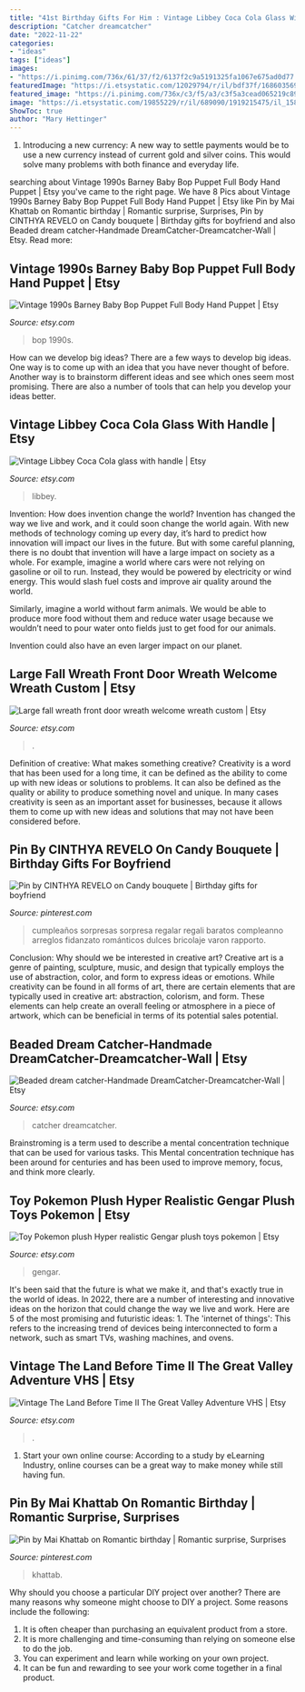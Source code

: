 ```yaml
---
title: "41st Birthday Gifts For Him : Vintage Libbey Coca Cola Glass With Handle"
description: "Catcher dreamcatcher"
date: "2022-11-22"
categories:
- "ideas"
tags: ["ideas"]
images:
- "https://i.pinimg.com/736x/61/37/f2/6137f2c9a5191325fa1067e675ad0d77.jpg"
featuredImage: "https://i.etsystatic.com/12029794/r/il/bdf37f/1686035691/il_1588xN.1686035691_89fv.jpg"
featured_image: "https://i.pinimg.com/736x/c3/f5/a3/c3f5a3cead065219c899b49364153579.jpg"
image: "https://i.etsystatic.com/19855229/r/il/689090/1919215475/il_1588xN.1919215475_n3fw.jpg"
ShowToc: true
author: "Mary Hettinger"
---
```



1. Introducing a new currency: A new way to settle payments would be to use a new currency instead of current gold and silver coins. This would solve many problems with both finance and everyday life.

	

		
searching about Vintage 1990s Barney Baby Bop Puppet Full Body Hand Puppet | Etsy you've came to the right page. We have 8 Pics about Vintage 1990s Barney Baby Bop Puppet Full Body Hand Puppet | Etsy like Pin by Mai Khattab on Romantic birthday | Romantic surprise, Surprises, Pin by CINTHYA REVELO on Candy bouquete | Birthday gifts for boyfriend and also Beaded dream catcher-Handmade DreamCatcher-Dreamcatcher-Wall | Etsy. Read more:
		
    
## Vintage 1990s Barney Baby Bop Puppet Full Body Hand Puppet | Etsy

<img loading=lazy src="https://i.etsystatic.com/9367134/r/il/4d2f1a/3092817049/il_fullxfull.3092817049_itex.jpg" onerror="this.onerror=null;this.src='https://tse4.mm.bing.net/th?id=OIP.qKw5ZGfL3uo5paOrGlU9QgHaJ4&amp;pid=15.1';" alt="Vintage 1990s Barney Baby Bop Puppet Full Body Hand Puppet | Etsy">

_Source: etsy.com_

>bop 1990s. 

	

How can we develop big ideas?
There are a few ways to develop big ideas. One way is to come up with an idea that you have never thought of before. Another way is to brainstorm different ideas and see which ones seem most promising. There are also a number of tools that can help you develop your ideas better.

    
## Vintage Libbey Coca Cola Glass With Handle | Etsy

<img loading=lazy src="https://i.etsystatic.com/25327267/r/il/e9e82d/3230469877/il_fullxfull.3230469877_bio9.jpg" onerror="this.onerror=null;this.src='https://tse4.mm.bing.net/th?id=OIP.J4Czo6lGdDm8UYD3yhnKIQHaJ4&amp;pid=15.1';" alt="Vintage Libbey Coca Cola glass with handle | Etsy">

_Source: etsy.com_

>libbey. 

	

Invention: How does invention change the world?
Invention has changed the way we live and work, and it could soon change the world again. With new methods of technology coming up every day, it’s hard to predict how innovation will impact our lives in the future. But with some careful planning, there is no doubt that invention will have a large impact on society as a whole. 
For example, imagine a world where cars were not relying on gasoline or oil to run. Instead, they would be powered by electricity or wind energy. This would slash fuel costs and improve air quality around the world. 

Similarly, imagine a world without farm animals. We would be able to produce more food without them and reduce water usage because we wouldn’t need to pour water onto fields just to get food for our animals. 

 Invention could also have an even larger impact on our planet.

    
## Large Fall Wreath Front Door Wreath Welcome Wreath Custom | Etsy

<img loading=lazy src="https://i.etsystatic.com/12029794/r/il/bdf37f/1686035691/il_1588xN.1686035691_89fv.jpg" onerror="this.onerror=null;this.src='https://tse1.mm.bing.net/th?id=OIP.-ZBVgPNFZMz1jnvXkMrn1gHaJ3&amp;pid=15.1';" alt="Large fall wreath front door wreath welcome wreath custom | Etsy">

_Source: etsy.com_

>. 

	

Definition of creative: What makes something creative?
Creativity is a word that has been used for a long time, it can be defined as the ability to come up with new ideas or solutions to problems. It can also be defined as the quality or ability to produce something novel and unique. In many cases creativity is seen as an important asset for businesses, because it allows them to come up with new ideas and solutions that may not have been considered before.

    
## Pin By CINTHYA REVELO On Candy Bouquete | Birthday Gifts For Boyfriend

<img loading=lazy src="https://i.pinimg.com/736x/c3/f5/a3/c3f5a3cead065219c899b49364153579.jpg" onerror="this.onerror=null;this.src='https://tse3.mm.bing.net/th?id=OIP.dwQRnbT3oQD-GQ3uZhUT-QHaJ4&amp;pid=15.1';" alt="Pin by CINTHYA REVELO on Candy bouquete | Birthday gifts for boyfriend">

_Source: pinterest.com_

>cumpleaños sorpresas sorpresa regalar regali baratos compleanno arreglos fidanzato románticos dulces bricolaje varon rapporto. 

	

Conclusion: Why should we be interested in creative art?
Creative art is a genre of painting, sculpture, music, and design that typically employs the use of abstraction, color, and form to express ideas or emotions. While creativity can be found in all forms of art, there are certain elements that are typically used in creative art: abstraction, colorism, and form. These elements can help create an overall feeling or atmosphere in a piece of artwork, which can be beneficial in terms of its potential sales potential.

    
## Beaded Dream Catcher-Handmade DreamCatcher-Dreamcatcher-Wall | Etsy

<img loading=lazy src="https://i.etsystatic.com/8081044/r/il/6cd79e/1308539234/il_1588xN.1308539234_n5oz.jpg" onerror="this.onerror=null;this.src='https://tse3.mm.bing.net/th?id=OIP.cVBL8AmPvxAKyqVC2g6onQHaJ3&amp;pid=15.1';" alt="Beaded dream catcher-Handmade DreamCatcher-Dreamcatcher-Wall | Etsy">

_Source: etsy.com_

>catcher dreamcatcher. 

	

Brainstroming is a term used to describe a mental concentration technique that can be used for various tasks. This Mental concentration technique has been around for centuries and has been used to improve memory, focus, and think more clearly.

    
## Toy Pokemon Plush Hyper Realistic Gengar Plush Toys Pokemon | Etsy

<img loading=lazy src="https://i.etsystatic.com/24114064/r/il/d2116c/3101929015/il_fullxfull.3101929015_8dms.jpg" onerror="this.onerror=null;this.src='https://tse2.mm.bing.net/th?id=OIP.LI0IFUvL6w5e5uWRP7KZYwHaJ4&amp;pid=15.1';" alt="Toy Pokemon plush Hyper realistic Gengar plush toys pokemon | Etsy">

_Source: etsy.com_

>gengar. 

	

It's been said that the future is what we make it, and that's exactly true in the world of ideas. In 2022, there are a number of interesting and innovative ideas on the horizon that could change the way we live and work. Here are 5 of the most promising and futuristic ideas: 1. The 'internet of things': This refers to the increasing trend of devices being interconnected to form a network, such as smart TVs, washing machines, and ovens.

    
## Vintage The Land Before Time II The Great Valley Adventure VHS | Etsy

<img loading=lazy src="https://i.etsystatic.com/19855229/r/il/689090/1919215475/il_1588xN.1919215475_n3fw.jpg" onerror="this.onerror=null;this.src='https://tse2.mm.bing.net/th?id=OIP.FYbUzSt5q-RdH5L6qz80GQHaLB&amp;pid=15.1';" alt="Vintage The Land Before Time II The Great Valley Adventure VHS | Etsy">

_Source: etsy.com_

>. 

	

1. Start your own online course: According to a study by eLearning Industry, online courses can be a great way to make money while still having fun.

    
## Pin By Mai Khattab On Romantic Birthday | Romantic Surprise, Surprises

<img loading=lazy src="https://i.pinimg.com/736x/61/37/f2/6137f2c9a5191325fa1067e675ad0d77.jpg" onerror="this.onerror=null;this.src='https://tse4.mm.bing.net/th?id=OIP.cOI_nK-ueFUYaTUlcA6sMgHaNK&amp;pid=15.1';" alt="Pin by Mai Khattab on Romantic birthday | Romantic surprise, Surprises">

_Source: pinterest.com_

>khattab. 

	

Why should you choose a particular DIY project over another?
There are many reasons why someone might choose to DIY a project. Some reasons include the following: 
1) It is often cheaper than purchasing an equivalent product from a store.
2) It is more challenging and time-consuming than relying on someone else to do the job.
3) You can experiment and learn while working on your own project.
4) It can be fun and rewarding to see your work come together in a final product.

